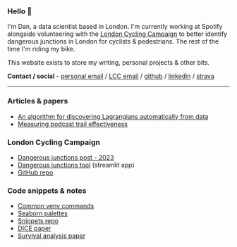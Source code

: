 ### Hello 👋

I'm Dan, a data scientist based in London. I'm currently working at Spotify alongside volunteering with the [London Cycling Campaign](https://lcc.org.uk/) to better identify dangerous junctions in London for cyclists & pedestrians. The rest of the time I'm riding my bike.

This website exists to store my writing, personal projects & other bits.

**Contact / social** - [personal email](mailto:danieljahills@gmail.com) / [LCC email](mailto:djmapping@lcc.org.uk) / [github](https://github.com/danielhills) / [linkedin](https://www.linkedin.com/in/danieljahills/) / [strava](https://www.strava.com/athletes/1528997)

---

### Articles & papers

- [An algorithm for discovering Lagrangians automatically from data](https://arxiv.org/abs/1506.01293)
- [Measuring podcast trail effectiveness](https://medium.com/bbc-data-science/measuring-podcast-trail-effectiveness-76d1e8668aa)

### London Cycling Campaign

- [Dangerous junctions post - 2023](https://lcc.org.uk/news/londons-dangerous-junctions-2023/)
- [Dangerous junctions tool](https://lcc-dangerous-junctions.streamlit.app/) (streamlit app)
- [GitHub repo](https://github.com/londoncyclingcampaign/lcc-dangerous-junctions)

### Code snippets & notes

- [Common venv commands](https://danielhills.github.io/2021/06/20/using-venv)
- [Seaborn palettes](https://danielhills.github.io/2022/08/14/palettes)
- [Snippets repo](https://github.com/danielhills/code-snippets)
- [DICE paper](https://danielhills.github.io/2021/04/13/DICE-paper)
- [Survival analysis paper](https://danielhills.github.io/2021/06/01/survival-paper)
